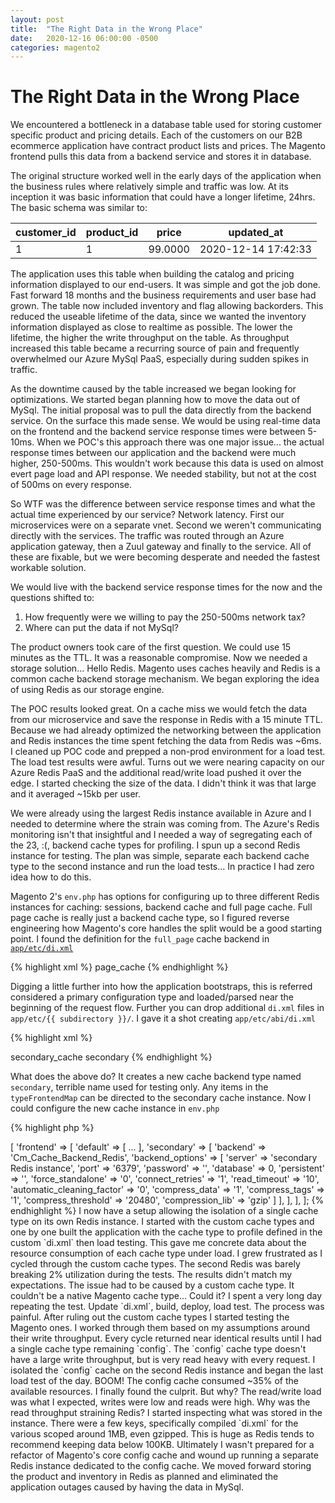 ```yaml
---
layout: post
title:  "The Right Data in the Wrong Place"
date:   2020-12-16 06:00:00 -0500
categories: magento2
---
```


# The Right Data in the Wrong Place

We encountered a bottleneck in a database table used for storing customer
specific product and pricing details. Each of the customers on our B2B
ecommerce application have contract product lists and prices. The Magento
frontend pulls this data from a backend service and stores it in database.

The original structure worked well in the early days of the application when
the business rules where relatively simple and traffic was low. At its
inception it was basic information that could have a longer lifetime, 24hrs.
The basic schema was similar to:

| customer_id | product_id | price | updated_at |
| --- | --- | --- | --- |
| 1 | 1 | 99.0000 | 2020-12-14 17:42:33 |

The application uses this table when building the catalog and pricing
information displayed to our end-users. It was simple and got the job done.
Fast forward 18 months and the business requirements and user base had grown.
The table now included inventory and flag allowing backorders. This reduced the
useable lifetime of the data, since we wanted the inventory information
displayed as close to realtime as possible. The lower the lifetime, the higher
the write throughput on the table. As throughput increased this table became a
recurring source of pain and frequently overwhelmed our Azure MySql PaaS,
especially during sudden spikes in traffic.

As the downtime caused by the table increased we began looking for
optimizations. We started began planning how to move the data out of MySql. The
initial proposal was to pull the data directly from the backend service. On the
surface this made sense. We would be using real-time data on the frontend and
the backend service response times were between 5-10ms. When we POC's this
approach there was one major issue... the actual response times between our
application and the backend were much higher, 250-500ms. This wouldn't work
because this data is used on almost evert page load and API response. We needed
stability, but not at the cost of 500ms on every response.

So WTF was the difference between service response times and what the actual
time experienced by our service? Network latency. First our microservices were
on a separate vnet. Second we weren't communicating directly with the
services. The traffic was routed through an Azure application gateway, then a
Zuul gateway and finally to the service. All of these are fixable, but we were
becoming desperate and needed the fastest workable solution.

We would live with the backend service response times for the now and the
questions shifted to:

1. How frequently were we willing to pay the 250-500ms network tax?
2. Where can put the data if not MySql?

The product owners took care of the first question. We could use 15 minutes as
the TTL. It was a reasonable compromise. Now we needed a storage solution...
Hello Redis. Magento uses caches heavily and Redis is a common cache backend
storage mechanism. We began exploring the idea of using Redis as our storage
engine.

The POC results looked great. On a cache miss we would fetch the data from our
microservice and save the response in Redis with a 15 minute TTL. Because we
had already optimized the networking between the application and Redis
instances the time spent fetching the data from Redis was ~6ms. I cleaned up
POC code and prepped a non-prod environment for a load test. The load test
results were awful. Turns out we were nearing capacity on our Azure Redis PaaS
and the additional read/write load pushed it over the edge. I started checking
the size of the data. I didn't think it was that large and it averaged ~15kb
per user.

We were already using the largest Redis instance available in Azure and I
needed to determine where the strain was coming from. The Azure's Redis 
monitoring isn't that insightful and I needed a way of segregating each of the
23, :(, backend cache types for profiling. I spun up a second Redis instance
for testing. The plan was simple, separate each backend cache type to the
second instance and run the load tests... In practice I had zero idea how to do
this.

Magento 2's `env.php` has options for configuring up to three different Redis
instances for caching: sessions, backend cache and full page cache. Full page
cache is really just a backend cache type, so I figured reverse engineering how
Magento's core handles the split would be a good starting point. I found the
definition for the `full_page` cache backend in [`app/etc/di.xml`](https://github.com/magento/magento2/blob/ad2945209811dc9fb5cd531af8f2a2bace8647f3/app/etc/di.xml#L816-L822)

{% highlight xml %}
<type name="Magento\Framework\App\Cache\Type\FrontendPool">
    <arguments>
        <argument name="typeFrontendMap" xsi:type="array">
            <item name="full_page" xsi:type="string">page_cache</item>
        </argument>
    </arguments>
</type>
{% endhighlight %}

Digging a little further into how the application bootstraps, this is referred
considered a primary configuration type and loaded/parsed near the beginning of
the request flow. Further you can drop additional `di.xml` files in
`app/etc/{{ subdirectory }}/`. I gave it a shot creating `app/etc/abi/di.xml`

{% highlight xml %}
<?xml version="1.0"?>
<config xmlns:xsi="http://www.w3.org/2001/XMLSchema-instance" xsi:noNamespaceSchemaLocation="urn:magento:framework:ObjectManager/etc/config.xsd">
    <type name="Magento\Framework\App\Cache\Frontend\Pool">
        <arguments>
            <argument name="frontendSettings" xsi:type="array">
                <item name="secondary" xsi:type="array">
                    <item name="backend_options" xsi:type="array">
                        <item name="cache_dir" xsi:type="string">secondary_cache</item>
                    </item>
                </item>
            </argument>
        </arguments>
    </type>
    <type name="Magento\Framework\App\Cache\Type\FrontendPool">
        <arguments>
            <argument name="typeFrontendMap" xsi:type="array">
                <item name="my_custom_cache" xsi:type="string">secondary</item>
            </argument>
        </arguments>
    </type>
</config>
{% endhighlight %}

What does the above do? It creates a new cache backend type named `secondary`,
terrible name used for testing only. Any items in the `typeFrontendMap` can be
directed to the secondary cache instance. Now I could configure the new cache
instance in `env.php`

{% highlight php %}
<?php
return [
    'cache' => [
        'frontend' => [
            'default' => [
                ...
            ],
            'secondary' => [
                'backend' => 'Cm_Cache_Backend_Redis',
                'backend_options' => [
                    'server' => 'secondary Redis instance',
                    'port' => '6379',
                    'password' => '',
                    'database' => 0,
                    'persistent' => '',
                    'force_standalone' => '0',
                    'connect_retries' => '1',
                    'read_timeout' => '10',
                    'automatic_cleaning_factor' => '0',
                    'compress_data' => '1',
                    'compress_tags' => '1',
                    'compress_threshold' => '20480',
                    'compression_lib' => 'gzip'
                ]
            ],
        ],
    ],
];
{% endhighlight %}

I now have a setup allowing the isolation of a single cache type on its own
Redis instance. I started with the custom cache types and one by one built the
application with the cache type to profile defined in the custom `di.xml` then
load testing. This gave me concrete data about the resource consumption of each
cache type under load.

I grew frustrated as I cycled through the custom cache types. The second Redis
was barely breaking 2% utilization during the tests. The results didn't match
my expectations. The issue had to be caused by a custom cache type. It couldn't
be a native Magento cache type... Could it? I spent a very long day repeating
the test. Update `di.xml`, build, deploy, load test. The process was painful.
After ruling out the custom cache types I started testing the Magento ones. I
worked through them based on my assumptions around their write throughput.
Every cycle returned near identical results until I had a single cache type
remaining `config`.

The `config` cache type doesn't have a large write throughput, but is very read
heavy with every request. I isolated the `config` cache on the second Redis
instance and began the last load test of the day. BOOM! The config cache
consumed ~35% of the available resources. I finally found the culprit. But why?
The read/write load was what I expected, writes were low and reads were high.
Why was the read throughput straining Redis? I started inspecting what was
stored in the instance. There were a few keys, specifically compiled `di.xml`
for the various scoped around 1MB, even gzipped. This is huge as Redis tends
to recommend keeping data below 100KB.

Ultimately I wasn't prepared for a refactor of Magento's core config cache and
wound up running a separate Redis instance dedicated to the config cache. We
moved forward storing the product and inventory in Redis as planned and
eliminated the application outages caused by having the data in MySql.
